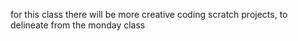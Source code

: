 <p>for this class there will be more creative coding scratch projects, to delineate from the monday class</p>

